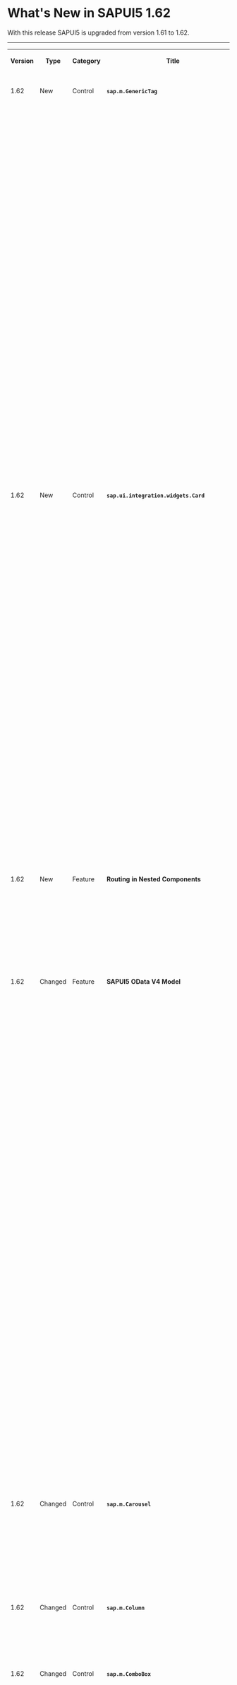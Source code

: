 <!-- loio771f4d5cb01c4b6da7232ef8a841683d -->

# What's New in SAPUI5 1.62

With this release SAPUI5 is upgraded from version 1.61 to 1.62.

****


<table>
<tr>
<th valign="top">

Version

</th>
<th valign="top">

Type

</th>
<th valign="top">

Category

</th>
<th valign="top">

Title

</th>
<th valign="top">

Description

</th>
<th valign="top">

Action

</th>
<th valign="top">

Available as of

</th>
</tr>
<tr>
<td valign="top">

1.62 

</td>
<td valign="top">

New 

</td>
<td valign="top">

Control 

</td>
<td valign="top">

**`sap.m.GenericTag`** 

</td>
<td valign="top">

**`sap.m.GenericTag`**

The new `sap.m.GenericTag` control displays complimentary information related to the current page, such as key performance indicators \(KPI\) and situations.

![](images/sap_m_GenericTag_New_Control_1_7fe88c5.png)

It consists of four different parts:

-   A required status indicator with semantic colors \(A\)

-   An optional icon that is displayed in the same color as the status indicator \(B\)

-   A required text that is truncated automatically \(C\)

-   An optional content area that can display either a control of type `sap.m.ObjectNumber` or a warning icon \(D\)


![](images/sap_m_GenericTag_New_Control_2_fb7c92b.png)

The control can move to the overflow area of `sap.m.OverflowToolbar`.

For more information, see the [API Reference](https://ui5.sap.com/#/api/sap.m.GenericTag) and the [Samples](https://ui5.sap.com/#/entity/sap.m.GenericTag).

<sub>New•Control•Info Only•1.62</sub>

</td>
<td valign="top">

Info Only

</td>
<td valign="top">

2019-01-31

</td>
</tr>
<tr>
<td valign="top">

1.62 

</td>
<td valign="top">

New 

</td>
<td valign="top">

Control 

</td>
<td valign="top">

**`sap.ui.integration.widgets.Card`** 

</td>
<td valign="top">

**`sap.ui.integration.widgets.Card`**

A card is a user experience design pattern that displays the most concise pieces of information in a limited-space container. It helps users structure their work in an intuitive and dynamic way.

  
  
**Analytical card**

![](images/Cards_3ff4cba.png "Analytical card")

Using cards, you can group information, link additional details, and present a summary. You can also get direct insights without leaving the current screen and choose further navigation options. Each card is designed in a different style and contains various content formats.

-   The List card is used to display multiple list items of all kinds.

-   The Analytical card is used for data visualization with various chart types.


Cards can be used by referencing the `sap.ui.integration` library.

`sap.ui.integration.widgets.Card` is a self-contained user interface element, connected to a manifest and used as a widget.

For more information, see [Cards](../10_More_About_Controls/cards-5b46b03.md), the [API Reference](https://ui5.sap.com/#/api/sap.ui.integration.widgets.Card), and the [Samples](https://ui5.sap.com/#/entity/sap.ui.integration.widgets.Card).

<sub>New•Control•Info Only•1.62</sub>

</td>
<td valign="top">

Info Only 

</td>
<td valign="top">

2019-01-31

</td>
</tr>
<tr>
<td valign="top">

1.62 

</td>
<td valign="top">

New 

</td>
<td valign="top">

Feature 

</td>
<td valign="top">

**Routing in Nested Components** 

</td>
<td valign="top">

**Routing in Nested Components**

SAPUI5 routing now supports navigation to components in addition to the already existing routing to views. You configure the routing in the component’s manifest. Moreover, the target component can also come with its own routing, which integrates via enhanced configuration in the manifest.

For details, see [Enabling Routing in Nested Components](../04_Essentials/enabling-routing-in-nested-components-fb19f50.md).

<sub>Changed•Feature•Info Only•1.62</sub>

</td>
<td valign="top">

Info Only 

</td>
<td valign="top">

2019-01-31

</td>
</tr>
<tr>
<td valign="top">

1.62 

</td>
<td valign="top">

Changed 

</td>
<td valign="top">

Feature 

</td>
<td valign="top">

**SAPUI5 OData V4 Model** 

</td>
<td valign="top">

**SAPUI5 OData V4 Model**

The new version of the SAPUI5 OData V4 model introduces the following features:

-   Bound actions on collections can now be executed using the header context of the `sap.ui.model.odata.v4.ODataListBinding`. If the returned entity is part of the same entity set, the promise of `sap.ui.model.odata.v4.ODataContextBinding#execute` can be resolved with a return value context.

-   `sap.ui.model.odata.v4.Context#requestSideEffects` was introduced in SAPUI5 1.61 and now resolves side effects in :n navigations reloading only affected properties.

-   The `##` syntax for branching into the `MetaModel` as described in `sap.ui.model.odata.v4.ODataModel#bindProperty` is now also available in property bindings.

-   Non-primitive values are supported in property bindings with binding mode `OneTime` and target type `"any"`.

-   The following methods can now be executed while a binding is suspended:

    -   `filter`, `sort`, `changeParameters`, `setAggregation`, and `updateAnalyticalInfo` of `sap.ui.model.odata.v4.ODataListBinding`

    -   `changeParameters` of `sap.ui.model.odata.v4.ODataContextBinding`

    -   `refresh` method of all bindings


    When the binding is resumed, a request reflecting all the changes by these methods is triggered.


> ### Restriction:  
> Due to the limited feature scope of this version of the SAPUI5 OData V4 model, check that all required features are in place before developing applications. Check the detailed documentation of the features, as certain parts of a feature may be missing. While we aim to be compatible with existing controls, some controls might not work due to small incompatibilities compared to `sap.ui.model.odata.(v2.)ODataModel`, or due to missing features in the model \(such as tree binding\). This also applies to smart controls \(`sap.ui.comp` library\) and SAP Fiori elements that do not support the SAPUI5 OData V4 model, as well as controls such as `TreeTable` and `AnalyticalTable`, which are not supported together with the SAPUI5 OData V4 model. The interface for applications has been changed for easier and more efficient use of the model. For a summary of these changes, see [Changes Compared to OData V2 Model](../04_Essentials/changes-compared-to-odata-v2-model-abd4d7c.md).

For more information, see [OData V4 Model](../04_Essentials/odata-v4-model-5de13cf.md), the [API Reference](https://ui5.sap.com/#/api/sap.ui.model.odata.v4), and the [Samples](https://ui5.sap.com/#/entity/sap.ui.model.odata.v4.ODataModel).

<sub>Changed•Feature•Info Only•1.62</sub>

</td>
<td valign="top">

Info Only 

</td>
<td valign="top">

2019-01-31

</td>
</tr>
<tr>
<td valign="top">

1.62 

</td>
<td valign="top">

Changed 

</td>
<td valign="top">

Control 

</td>
<td valign="top">

**`sap.m.Carousel`** 

</td>
<td valign="top">

**`sap.m.Carousel`**

The control can now display several items at once. This functionality is implemented through a new `customLayout` aggregation of type `sap.m.CarouselLayout`. The `sap.m.CarouselLayout` defines how many items are displayed in the visible area of the `sap.m.Carousel` control and has a `visiblePagesCount` property, which determines the count of items to be displayed.For more information, see the [API Reference](https://ui5.sap.com/#/api/sap.m.Carousel) and the [Sample](https://ui5.sap.com/#/sample/sap.m.sample.CarouselWithMorePages/preview).

<sub>Changed•Control•Info Only•1.62</sub>

</td>
<td valign="top">

Info Only 

</td>
<td valign="top">

2019-01-31

</td>
</tr>
<tr>
<td valign="top">

1.62 

</td>
<td valign="top">

Changed 

</td>
<td valign="top">

Control 

</td>
<td valign="top">

**`sap.m.Column`** 

</td>
<td valign="top">

**`sap.m.Column`**

The `sortIndicator` property now shows a sort icon when a column is sorted. For more information, see the [API Reference](https://ui5.sap.com/#/api/sap.m.Column) for the `sortIndicator` property.

<sub>Changed•Control•Info Only•1.62</sub>

</td>
<td valign="top">

Info Only 

</td>
<td valign="top">

2019-01-31

</td>
</tr>
<tr>
<td valign="top">

1.62 

</td>
<td valign="top">

Changed 

</td>
<td valign="top">

Control 

</td>
<td valign="top">

**`sap.m.ComboBox`** 

</td>
<td valign="top">

**`sap.m.ComboBox`**

In order for the `ComboBox` to be aligned with the rest of the input controls and the already available features, we updated the used list structure of the control from `sap.m.SelectList` to `sap.m.List`, and respectively updated the protected API `getList`. For more information, see the [API Reference](https://ui5.sap.com/#/api/sap.m.ComboBox).

<sub>Changed•Control•Info Only•1.62</sub>

</td>
<td valign="top">

Info Only 

</td>
<td valign="top">

2019-01-31

</td>
</tr>
<tr>
<td valign="top">

1.62 

</td>
<td valign="top">

Changed 

</td>
<td valign="top">

Control 

</td>
<td valign="top">

**`sap.m.ListBase`** 

</td>
<td valign="top">

**`sap.m.ListBase`**

You can now use more values for the `highlight` property. These values are provided by the `sap.ui.core.MessageType` and `sap.ui.core.IndicationColor` enumerations. To define a custom semantic for the highlight color, you can use the new `highlightText` property. For more information, see the [API Reference](https://ui5.sap.com/#/api/sap.m.ListItemBase/controlProperties) for the `highlight` property.

<sub>Changed•Control•Info Only•1.62</sub>

</td>
<td valign="top">

Info Only 

</td>
<td valign="top">

2019-01-31

</td>
</tr>
<tr>
<td valign="top">

1.62 

</td>
<td valign="top">

Changed 

</td>
<td valign="top">

Control 

</td>
<td valign="top">

**`sap.m.OverflowToolbar`** 

</td>
<td valign="top">

**`sap.m.OverflowToolbar`**

-   We extended the `sap.m.sample.OverflowToolbarSimple` sample to demonstrate the behavior of grouped controls. It contains two pairs of grouped controls: `Label` with `Input` and `Label` with `Select`.For more information, see the [Sample](https://ui5.sap.com/#/sample/sap.m.sample.OverflowToolbarSimple/preview).

-   The `sap.m.OverflowToolbar` now allows `sap.m.GenericTag` to move into the overflow area.For more information, see the [Sample](https://ui5.sap.com/#/sample/sap.m.sample.OverflowToolbarSimple/preview).


<sub>Changed•Control•Info Only•1.62</sub>

</td>
<td valign="top">

Info Only 

</td>
<td valign="top">

2019-01-31

</td>
</tr>
<tr>
<td valign="top">

1.62 

</td>
<td valign="top">

Changed 

</td>
<td valign="top">

Control 

</td>
<td valign="top">

**`sap.m.SinglePlanningCalendar`** 

</td>
<td valign="top">

**`sap.m.SinglePlanningCalendar`**

-   You can now select or deselect single appointments either by clicking or tapping on the appointment or by using the keyboard arrow keys to navigate to the appointment and then select or deselect it by pressing the space bar or the [Enter\] key. You can enter multi-selection mode using key combinations \(for example, [Ctrl + click\] for Microsoft Windows Operating Systems or [Cmd + click\] for Mac Operating Systems\).

-   The `sap.m.SinglePlanningCalendar` now has a new `stickyMode` property which allows users to select which toolbars will be fixed while scrolling.


For more information, see the [API Reference](https://ui5.sap.com/#/api/sap.m.SinglePlanningCalendar) and the [Samples](https://ui5.sap.com/#/entity/sap.m.SinglePlanningCalendar).

<sub>Changed•Control•Info Only•1.62</sub>

</td>
<td valign="top">

Info Only 

</td>
<td valign="top">

2019-01-31

</td>
</tr>
<tr>
<td valign="top">

1.62 

</td>
<td valign="top">

Changed 

</td>
<td valign="top">

Control 

</td>
<td valign="top">

**`sap.m.StandardListItem`** 

</td>
<td valign="top">

**`sap.m.StandardListItem`**

The new `information` value in the `sap.ui.core.ValueState` enumeration is now supported by the `infoState` property of `StandardListItem`. For more information, see the [API Reference](https://ui5.sap.com/#/api/sap.m.StandardListItem/methods/getInfoState).

<sub>Changed•Control•Info Only•1.62</sub>

</td>
<td valign="top">

Info Only 

</td>
<td valign="top">

2019-01-31

</td>
</tr>
<tr>
<td valign="top">

1.62 

</td>
<td valign="top">

Changed 

</td>
<td valign="top">

Control 

</td>
<td valign="top">

**`sap.tnt.SideNavigation`** 

</td>
<td valign="top">

**`sap.tnt.SideNavigation`**

We have implemented a `selectedKey` property of `sap.tnt.SideNavigation`, with which you can easily set the selected item, when the control is bound to a model. For more information, see the [API Reference](https://ui5.sap.com/#/api/sap.tnt.SideNavigation) and the [Sample](https://ui5.sap.com/#/sample/sap.tnt.sample.ToolPage/preview).

<sub>Changed•Control•Info Only•1.62</sub>

</td>
<td valign="top">

Info Only 

</td>
<td valign="top">

2019-01-31

</td>
</tr>
<tr>
<td valign="top">

1.62 

</td>
<td valign="top">

Changed 

</td>
<td valign="top">

Control 

</td>
<td valign="top">

**`sap.ui.comp.smarttable.SmartTable`** 

</td>
<td valign="top">

**`sap.ui.comp.smarttable.SmartTable`**

-   When you do a spreadsheet export \(selecting *Export As*\), the *Filter* worksheet now shows the actual column labels instead of the technical names. For more information, see the [Sample](https://ui5.sap.com/#/sample/sap.ui.comp.sample.smarttable/preview).

-   The control now automatically renders the sort icon of the `sortIndicator` property in the <code><code>sap.m.Column</code></code> control if `SmartTable` is used in combination with `sap.m.Table`. The sort icon is also displayed when sorting is applied to or removed from a column in the *Sort* settings of the table personalization. For more information, see the [Sample](https://ui5.sap.com/#/sample/sap.ui.comp.sample.smarttable.mtable/preview). 


<sub>Changed•Control•Info Only•1.62</sub>

</td>
<td valign="top">

Info Only 

</td>
<td valign="top">

2019-01-31

</td>
</tr>
<tr>
<td valign="top">

1.62 

</td>
<td valign="top">

Changed 

</td>
<td valign="top">

Control 

</td>
<td valign="top">

**`sap.ui.core.support.RuleEngineOpaExtension`** 

</td>
<td valign="top">

**`sap.ui.core.support.RuleEngineOpaExtension`**

The rule engine OPA extension, which allows Support Assistant checks, has been enhanced with a new assertion. The new `getReportAsFileInFormat` assertion allows storing past history in `window._$files` in a preferred format. For more information, see the [API Reference](https://ui5.sap.com/#/api/sap.ui.core.support.RuleEngineOpaExtension) and the [Sample](https://ui5.sap.com/#/sample/sap.ui.core.sample.OpaWithSupportAssistant/preview).

<sub>Changed•Control•Info Only•1.62</sub>

</td>
<td valign="top">

Info Only 

</td>
<td valign="top">

2019-01-31

</td>
</tr>
<tr>
<td valign="top">

1.62 

</td>
<td valign="top">

Changed 

</td>
<td valign="top">

Control 

</td>
<td valign="top">

**`sap.ui.table.AnalyticalTable / sap.ui.table.Table / sap.ui.table.TreeTable`** 

</td>
<td valign="top">

**`sap.ui.table.AnalyticalTable / sap.ui.table.Table / sap.ui.table.TreeTable`**

You can now use more values for the `highlight` property. These values are provided by the `sap.ui.core.MessageType` and `sap.ui.core.IndicationColor` enumerations. To define a custom semantic for the highlight color, you can use the new `highlightText` property. For more information, see the [API Reference](https://ui5.sap.com/#/api/sap.ui.table.RowSettings) for the `highlight` property.

<sub>Changed•Control•Info Only•1.62</sub>

</td>
<td valign="top">

Info Only 

</td>
<td valign="top">

2019-01-31

</td>
</tr>
<tr>
<td valign="top">

1.62 

</td>
<td valign="top">

Changed 

</td>
<td valign="top">

SAP Fiori Elements 

</td>
<td valign="top">

**SAP Fiori Elements** 

</td>
<td valign="top">

**SAP Fiori Elements**

**List Report and Object Page**

The object page has these new features:

-   An object page with only one section and a responsive table in it now shows more rows, so you can utilize the available space.


**Overview Page**

The overview page has these new features or enhancements:

-   Configuring the `requestAtLeast` property of the `PresentationVariant` annotation lets you receive additional dimensions from the back end. For more information, see [Annotations Used in Overview Pages](../06_SAP_Fiori_Elements/annotations-used-in-overview-pages-65731e6.md).

-   Defining the `getCustomMessage` function in the controller file lets you customize success messages \(for no data\) and error scenarios. You can also add an icon for the success scenario. For more information, see [Custom Messages](../06_SAP_Fiori_Elements/custom-messages-b75910f.md).

-   The time series now supports the vertical bullet, stacked column, and scatter charts. For more information, see [Chart Cards Used in Overview Pages](../06_SAP_Fiori_Elements/chart-cards-used-in-overview-pages-68e62ad.md).


**Analytical List Page**

The analytical list page has these new features or enhancements:

-   The new `onBeforeRebindVisualFilterExtension` lets you:

    -   Modify visual filter or parameter values.

    -   Add a custom query parameter to the visual filter call.

    -   Influence the sorting order.


    For more information, see [Creating Custom Filter](../06_SAP_Fiori_Elements/creating-custom-filter-7251ea3.md).

-   The ALP ignores the `UI.Hidden` fields for the selection of visual filters and filterable KPIs. For more information, see [Visual Filters](../06_SAP_Fiori_Elements/visual-filters-1714720.md).


<sub>Changed•SAP Fiori Elements•Info Only•1.62</sub>

</td>
<td valign="top">

Info Only 

</td>
<td valign="top">

2019-01-31

</td>
</tr>
<tr>
<td valign="top">

1.62 

</td>
<td valign="top">

Changed 

</td>
<td valign="top">

Feature 

</td>
<td valign="top">

**Demo Kit Improvements** 

</td>
<td valign="top">

**Demo Kit Improvements**

**Demo Kit Landing Page**

-   We added a block on the welcome page about the *UI5 Evolution* project. It contains a short description with a link to the interactive documentation page about the project. For more information, see [Best Practices for Developers](../03_Get-Started/best-practices-for-developers-28fcd55.md).

-   We added a live code editor to the Demo Kit welcome page that showcases a simple app. You can edit the code directly and see your changes immediately in the *Result* area.

    ![](images/Demo_Kit_Live_Editor_fbae7e8.png)


**Settings Dialog in Samples Section**

You can now switch the *Content Density* of the Demo Kit samples to *Condensed*.

<sub>Changed•Feature•Info Only•1.62</sub>

</td>
<td valign="top">

Info Only 

</td>
<td valign="top">

2019-01-31

</td>
</tr>
</table>

**Related Information**  


[What's New in SAPUI5 1.119](what-s-new-in-sapui5-1-119-0b1903a.md "With this release SAPUI5 is upgraded from version 1.118 to 1.119.")

[What's New in SAPUI5 1.118](what-s-new-in-sapui5-1-118-3eecbde.md "With this release SAPUI5 is upgraded from version 1.117 to 1.118.")

[What's New in SAPUI5 1.117](what-s-new-in-sapui5-1-117-029d3b4.md "With this release SAPUI5 is upgraded from version 1.116 to 1.117.")

[What's New in SAPUI5 1.116](what-s-new-in-sapui5-1-116-ebd6f34.md "With this release SAPUI5 is upgraded from version 1.115 to 1.116.")

[What's New in SAPUI5 1.115](what-s-new-in-sapui5-1-115-409fde8.md "With this release SAPUI5 is upgraded from version 1.114 to 1.115.")

[What's New in SAPUI5 1.114](what-s-new-in-sapui5-1-114-890fce1.md "With this release SAPUI5 is upgraded from version 1.113 to 1.114.")

[What's New in SAPUI5 1.113](what-s-new-in-sapui5-1-113-a9553fe.md "With this release SAPUI5 is upgraded from version 1.112 to 1.113.")

[What's New in SAPUI5 1.112](what-s-new-in-sapui5-1-112-34afc69.md "With this release SAPUI5 is upgraded from version 1.111 to 1.112.")

[What's New in SAPUI5 1.111](what-s-new-in-sapui5-1-111-7a67837.md "With this release SAPUI5 is upgraded from version 1.110 to 1.111.")

[What's New in SAPUI5 1.110](what-s-new-in-sapui5-1-110-71a855c.md "With this release SAPUI5 is upgraded from version 1.109 to 1.110.")

[What's New in SAPUI5 1.109](what-s-new-in-sapui5-1-109-3264bd2.md "With this release SAPUI5 is upgraded from version 1.108 to 1.109.")

[What's New in SAPUI5 1.108](what-s-new-in-sapui5-1-108-66e33f0.md "With this release SAPUI5 is upgraded from version 1.107 to 1.108.")

[What's New in SAPUI5 1.107](what-s-new-in-sapui5-1-107-d4ff916.md "With this release SAPUI5 is upgraded from version 1.106 to 1.107.")

[What's New in SAPUI5 1.106](what-s-new-in-sapui5-1-106-5b497b0.md "With this release SAPUI5 is upgraded from version 1.105 to 1.106.")

[What's New in SAPUI5 1.105](what-s-new-in-sapui5-1-105-4d6c00e.md "With this release SAPUI5 is upgraded from version 1.104 to 1.105.")

[What's New in SAPUI5 1.104](what-s-new-in-sapui5-1-104-69e567c.md "With this release SAPUI5 is upgraded from version 1.103 to 1.104.")

[What's New in SAPUI5 1.103](what-s-new-in-sapui5-1-103-0e98c76.md "With this release SAPUI5 is upgraded from version 1.102 to 1.103.")

[What's New in SAPUI5 1.102](what-s-new-in-sapui5-1-102-f038c99.md "With this release SAPUI5 is upgraded from version 1.101 to 1.102.")

[What's New in SAPUI5 1.101](what-s-new-in-sapui5-1-101-7733b00.md "With this release SAPUI5 is upgraded from version 1.100 to 1.101.")

[What's New in SAPUI5 1.100](what-s-new-in-sapui5-1-100-27dec1d.md "With this release SAPUI5 is upgraded from version 1.99 to 1.100.")

[What's New in SAPUI5 1.99](what-s-new-in-sapui5-1-99-4f35848.md "With this release SAPUI5 is upgraded from version 1.98 to 1.99.")

[What's New in SAPUI5 1.98](what-s-new-in-sapui5-1-98-d9f16f2.md "With this release SAPUI5 is upgraded from version 1.97 to 1.98.")

[What's New in SAPUI5 1.97](what-s-new-in-sapui5-1-97-fa0e282.md "With this release SAPUI5 is upgraded from version 1.96 to 1.97.")

[What's New in SAPUI5 1.96](what-s-new-in-sapui5-1-96-7a9269f.md "With this release SAPUI5 is upgraded from version 1.95 to 1.96.")

[What's New in SAPUI5 1.95](what-s-new-in-sapui5-1-95-a1aea67.md "With this release SAPUI5 is upgraded from version 1.94 to 1.95.")

[What's New in SAPUI5 1.94](what-s-new-in-sapui5-1-94-c40f1e6.md "With this release SAPUI5 is upgraded from version 1.93 to 1.94.")

[What's New in SAPUI5 1.93](what-s-new-in-sapui5-1-93-f273340.md "With this release SAPUI5 is upgraded from version 1.92 to 1.93.")

[What's New in SAPUI5 1.92](what-s-new-in-sapui5-1-92-1ef345d.md "With this release SAPUI5 is upgraded from version 1.91 to 1.92.")

[What's New in SAPUI5 1.91](what-s-new-in-sapui5-1-91-0a2bd79.md "With this release SAPUI5 is upgraded from version 1.90 to 1.91.")

[What's New in SAPUI5 1.90](what-s-new-in-sapui5-1-90-91c10c2.md "With this release SAPUI5 is upgraded from version 1.89 to 1.90.")

[What's New in SAPUI5 1.89](what-s-new-in-sapui5-1-89-e56cddc.md "With this release SAPUI5 is upgraded from version 1.88 to 1.89.")

[What's New in SAPUI5 1.88](what-s-new-in-sapui5-1-88-e15a206.md "With this release SAPUI5 is upgraded from version 1.87 to 1.88.")

[What's New in SAPUI5 1.87](what-s-new-in-sapui5-1-87-b506da7.md "With this release SAPUI5 is upgraded from version 1.86 to 1.87.")

[What's New in SAPUI5 1.86](what-s-new-in-sapui5-1-86-4c1c959.md "With this release SAPUI5 is upgraded from version 1.85 to 1.86.")

[What's New in SAPUI5 1.85](what-s-new-in-sapui5-1-85-1d18eb5.md "With this release SAPUI5 is upgraded from version 1.84 to 1.85.")

[What's New in SAPUI5 1.84](what-s-new-in-sapui5-1-84-dc76640.md "With this release SAPUI5 is upgraded from version 1.82 to 1.84.")

[What's New in SAPUI5 1.82](what-s-new-in-sapui5-1-82-3a8dd13.md "With this release SAPUI5 is upgraded from version 1.81 to 1.82.")

[What's New in SAPUI5 1.81](what-s-new-in-sapui5-1-81-f5e2a21.md "With this release SAPUI5 is upgraded from version 1.80 to 1.81.")

[What's New in SAPUI5 1.80](what-s-new-in-sapui5-1-80-8cee506.md "With this release SAPUI5 is upgraded from version 1.79 to 1.80.")

[What's New in SAPUI5 1.79](what-s-new-in-sapui5-1-79-99c4cdc.md "With this release SAPUI5 is upgraded from version 1.78 to 1.79.")

[What's New in SAPUI5 1.78](what-s-new-in-sapui5-1-78-f09b63e.md "With this release SAPUI5 is upgraded from version 1.77 to 1.78.")

[What's New in SAPUI5 1.77](what-s-new-in-sapui5-1-77-c46b439.md "With this release SAPUI5 is upgraded from version 1.76 to 1.77.")

[What's New in SAPUI5 1.76](what-s-new-in-sapui5-1-76-aad03b5.md "With this release SAPUI5 is upgraded from version 1.75 to 1.76.")

[What's New in SAPUI5 1.75](what-s-new-in-sapui5-1-75-5cbb62d.md "With this release SAPUI5 is upgraded from version 1.74 to 1.75.")

[What's New in SAPUI5 1.74](what-s-new-in-sapui5-1-74-c22208a.md "With this release SAPUI5 is upgraded from version 1.73 to 1.74.")

[What's New in SAPUI5 1.73](what-s-new-in-sapui5-1-73-231dd13.md "With this release SAPUI5 is upgraded from version 1.72 to 1.73.")

[What's New in SAPUI5 1.72](what-s-new-in-sapui5-1-72-521cad9.md "With this release SAPUI5 is upgraded from version 1.71 to 1.72.")

[What's New in SAPUI5 1.71](what-s-new-in-sapui5-1-71-a93a6a3.md "With this release SAPUI5 is upgraded from version 1.70 to 1.71.")

[What's New in SAPUI5 1.70](what-s-new-in-sapui5-1-70-f073d69.md "With this release SAPUI5 is upgraded from version 1.69 to 1.70.")

[What's New in SAPUI5 1.69](what-s-new-in-sapui5-1-69-89a18bd.md "With this release SAPUI5 is upgraded from version 1.68 to 1.69.")

[What's New in SAPUI5 1.68](what-s-new-in-sapui5-1-68-f94bf93.md "With this release SAPUI5 is upgraded from version 1.67 to 1.68.")

[What's New in SAPUI5 1.67](what-s-new-in-sapui5-1-67-a6b1472.md "With this release SAPUI5 is upgraded from version 1.66 to 1.67.")

[What's New in SAPUI5 1.66](what-s-new-in-sapui5-1-66-c9896e9.md "With this release SAPUI5 is upgraded from version 1.65 to 1.66.")

[What's New in SAPUI5 1.65](what-s-new-in-sapui5-1-65-0f5acfd.md "With this release SAPUI5 is upgraded from version 1.64 to 1.65.")

[What's New in SAPUI5 1.64](what-s-new-in-sapui5-1-64-0e30822.md "With this release SAPUI5 is upgraded from version 1.63 to 1.64.")

[What's New in SAPUI5 1.63](what-s-new-in-sapui5-1-63-e8d9da7.md "With this release SAPUI5 is upgraded from version 1.62 to 1.63.")

[What's New in SAPUI5 1.61](what-s-new-in-sapui5-1-61-d991552.md "With this release SAPUI5 is upgraded from version 1.60 to 1.61.")

[What's New in SAPUI5 1.60](what-s-new-in-sapui5-1-60-5a0e1f7.md "With this release SAPUI5 is upgraded from version 1.58 to 1.60.")

[What's New in SAPUI5 1.58](what-s-new-in-sapui5-1-58-7c927aa.md "With this release SAPUI5 is upgraded from version 1.56 to 1.58.")

[What's New in SAPUI5 1.56](what-s-new-in-sapui5-1-56-108b7fd.md "With this release SAPUI5 is upgraded from version 1.54 to 1.56.")

[What's New in SAPUI5 1.54](what-s-new-in-sapui5-1-54-c838330.md "With this release SAPUI5 is upgraded from version 1.52 to 1.54.")

[What's New in SAPUI5 1.52](what-s-new-in-sapui5-1-52-849e1b6.md "With this release SAPUI5 is upgraded from version 1.50 to 1.52.")

[What's New in SAPUI5 1.50](what-s-new-in-sapui5-1-50-759e9f3.md "With this release SAPUI5 is upgraded from version 1.48 to 1.50.")

[What's New in SAPUI5 1.48](what-s-new-in-sapui5-1-48-fa1efac.md "With this release SAPUI5 is upgraded from version 1.46 to 1.48.")

[What's New in SAPUI5 1.46](what-s-new-in-sapui5-1-46-6307539.md "With this release SAPUI5 is upgraded from version 1.44 to 1.46.")

[What's New in SAPUI5 1.44](what-s-new-in-sapui5-1-44-a0cb7a0.md "With this release SAPUI5 is upgraded from version 1.42 to 1.44.")

[What's New in SAPUI5 1.42](what-s-new-in-sapui5-1-42-468b05d.md "With this release SAPUI5 is upgraded from version 1.40 to 1.42.")

[What's New in SAPUI5 1.40](what-s-new-in-sapui5-1-40-fbab50e.md "With this release SAPUI5 is upgraded from version 1.38 to 1.40.")

[What's New in SAPUI5 1.38](what-s-new-in-sapui5-1-38-f218918.md "With this release SAPUI5 is upgraded from version 1.36 to 1.38.")

